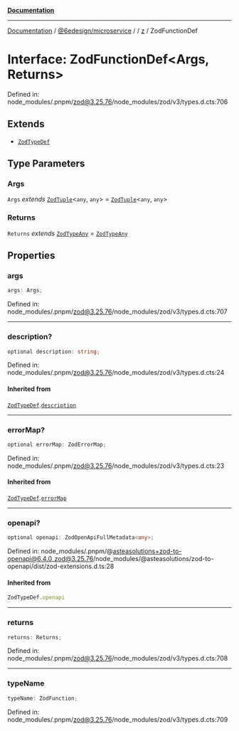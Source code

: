[**Documentation**](../../../../../README.md)

***

[Documentation](../../../../../README.md) / [@6edesign/microservice](../../../README.md) / [](../../../README.md) / [z](../README.md) / ZodFunctionDef

# Interface: ZodFunctionDef&lt;Args, Returns&gt;

Defined in: node\_modules/.pnpm/zod@3.25.76/node\_modules/zod/v3/types.d.cts:706

## Extends

- [`ZodTypeDef`](ZodTypeDef.md)

## Type Parameters

### Args

`Args` *extends* [`ZodTuple`](../classes/ZodTuple.md)&lt;`any`, `any`&gt; = [`ZodTuple`](../classes/ZodTuple.md)&lt;`any`, `any`&gt;

### Returns

`Returns` *extends* [`ZodTypeAny`](../type-aliases/ZodTypeAny.md) = [`ZodTypeAny`](../type-aliases/ZodTypeAny.md)

## Properties

### args

```ts
args: Args;
```

Defined in: node\_modules/.pnpm/zod@3.25.76/node\_modules/zod/v3/types.d.cts:707

***

### description?

```ts
optional description: string;
```

Defined in: node\_modules/.pnpm/zod@3.25.76/node\_modules/zod/v3/types.d.cts:24

#### Inherited from

[`ZodTypeDef`](ZodTypeDef.md).[`description`](ZodTypeDef.md#description)

***

### errorMap?

```ts
optional errorMap: ZodErrorMap;
```

Defined in: node\_modules/.pnpm/zod@3.25.76/node\_modules/zod/v3/types.d.cts:23

#### Inherited from

[`ZodTypeDef`](ZodTypeDef.md).[`errorMap`](ZodTypeDef.md#errormap)

***

### openapi?

```ts
optional openapi: ZodOpenApiFullMetadata<any>;
```

Defined in: node\_modules/.pnpm/@asteasolutions+zod-to-openapi@6.4.0\_zod@3.25.76/node\_modules/@asteasolutions/zod-to-openapi/dist/zod-extensions.d.ts:28

#### Inherited from

```ts
ZodTypeDef.openapi
```

***

### returns

```ts
returns: Returns;
```

Defined in: node\_modules/.pnpm/zod@3.25.76/node\_modules/zod/v3/types.d.cts:708

***

### typeName

```ts
typeName: ZodFunction;
```

Defined in: node\_modules/.pnpm/zod@3.25.76/node\_modules/zod/v3/types.d.cts:709
